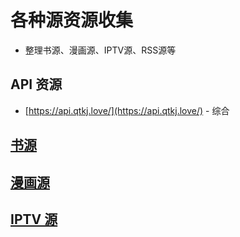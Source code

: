 # 各种源资源收集
- 整理书源、漫画源、IPTV源、RSS源等

## API 资源
- [https://api.qtkj.love/](https://api.qtkj.love/) - 综合

## [书源](https://github.com/LaolunsiG/XiaoE_Yuan_Resources/tree/main/Book_Source)

## [漫画源](https://github.com/LaolunsiG/XiaoE_Yuan_Resources/tree/main/Comic_Source)

## [IPTV 源](https://github.com/LaolunsiG/XiaoE_Yuan_Resources/tree/main/IPTV_Sourse)


